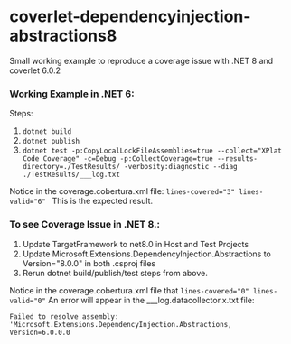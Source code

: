 # coverlet-dependencyinjection-abstractions8
Small working example to reproduce a coverage issue with .NET 8 and coverlet 6.0.2

### Working Example in .NET 6:

Steps:
1. `dotnet build`
2. `dotnet publish` 
3. `dotnet test -p:CopyLocalLockFileAssemblies=true --collect="XPlat Code Coverage" -c=Debug -p:CollectCoverage=true --results-directory=./TestResults/ -verbosity:diagnostic --diag ./TestResults/___log.txt`

Notice in the coverage.cobertura.xml file: `lines-covered="3" lines-valid="6" `
This is the expected result.


### To see Coverage Issue in .NET 8.: 
1. Update TargetFramework to net8.0 in Host and Test Projects
2. Update Microsoft.Extensions.DependencyInjection.Abstractions to Version="8.0.0" in both .csproj files
3. Rerun dotnet build/publish/test steps from above.

Notice in the coverage.cobertura.xml file that `lines-covered="0" lines-valid="0"`
An error will appear in the ___log.datacollector.x.txt file:

`Failed to resolve assembly: 'Microsoft.Extensions.DependencyInjection.Abstractions, Version=6.0.0.0 `
